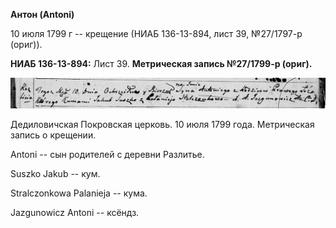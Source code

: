 **Антон (Antoni)**

10 июля 1799 г -- крещение (НИАБ 136-13-894, лист 39, №27/1797-р
(ориг)).

**НИАБ 136-13-894:** Лист 39. **Метрическая запись №27/1799-р (ориг).**

![](./media/9f07452aa0f1b03dc5207deeeaad1104edc3b03b.png)

Дедиловичская Покровская церковь. 10 июля 1799 года. Метрическая запись
о крещении.

Antoni -- сын родителей с деревни Разлитье.

Suszko Jakub -- кум.

Stralczonkowa Palanieja -- кума.

Jazgunowicz Antoni -- ксёндз.
